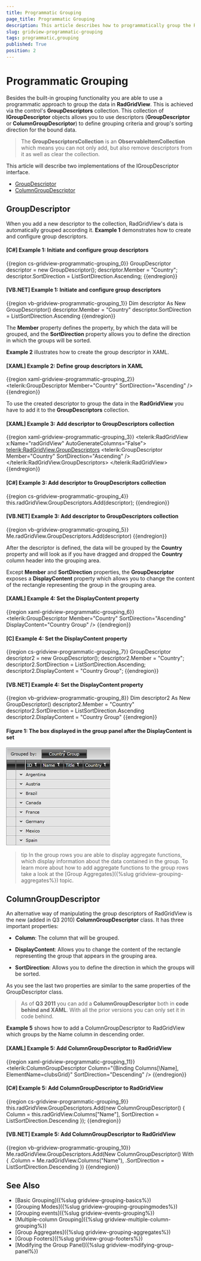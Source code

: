 ```yaml
---
title: Programmatic Grouping
page_title: Programmatic Grouping
description: This article describes how to programmatically group the RadGridView control by adding group descriptors to the control's GroupDescriptors collection.
slug: gridview-programmatic-grouping
tags: programmatic,grouping
published: True
position: 2
---
```


# Programmatic Grouping

Besides the built-in grouping functionality you are able to use a programmatic approach to group the data in __RadGridView__. This is achieved via the control's __GroupDescriptors__ collection. This collection of __IGroupDescriptor__ objects allows you to use descriptors (__GroupDescriptor__ or __ColumnGroupDescriptor__) to define grouping criteria and group's sorting direction for the bound data. 

>The **GroupDescriptorsCollection** is an **ObservableItemCollection** which means you can not only add, but also remove descriptors from it as well as clear the collection.

This article will describe two implementations of the IGroupDescriptor interface.

* [GroupDescriptor](#groupdescriptor)
* [ColumnGroupDescriptor](#columngroupdescriptor)

## GroupDescriptor

When you add a new descriptor to the collection, RadGridView's data is automatically grouped according it. **Example 1** demonstrates how to create and configure group descriptors.

#### __[C#] Example 1: Initiate and configure group descriptors__

{{region cs-gridview-programmatic-grouping_0}}
	GroupDescriptor descriptor = new GroupDescriptor();
	descriptor.Member = "Country";
	descriptor.SortDirection = ListSortDirection.Ascending;
{{endregion}}

#### __[VB.NET] Example 1: Initiate and configure group descriptors__

{{region vb-gridview-programmatic-grouping_1}}
	Dim descriptor As New GroupDescriptor()
	descriptor.Member = "Country"
	descriptor.SortDirection = ListSortDirection.Ascending
{{endregion}}

The __Member__ property defines the property, by which the data will be grouped, and the __SortDirection__ property allows you to define the direction in which the groups will be sorted.

**Example 2** illustrates how to create the group descriptor in XAML.

#### __[XAML] Example 2: Define group descriptors in XAML__

{{region xaml-gridview-programmatic-grouping_2}}
	<telerik:GroupDescriptor Member="Country"
	             SortDirection="Ascending" />
{{endregion}}

To use the created descriptor to group the data in the __RadGridView__ you have to add it to the __GroupDescriptors__ collection.

#### __[XAML] Example 3: Add descriptor to GroupDescriptors collection__

{{region xaml-gridview-programmatic-grouping_3}}
	<telerik:RadGridView x:Name="radGridView"
	                 AutoGenerateColumns="False">
	    <telerik:RadGridView.GroupDescriptors>
	        <telerik:GroupDescriptor Member="Country"
	                             SortDirection="Ascending" />
	    </telerik:RadGridView.GroupDescriptors>
	    <!--...-->
	</telerik:RadGridView>
{{endregion}}

#### __[C#] Example 3: Add descriptor to GroupDescriptors collection__

{{region cs-gridview-programmatic-grouping_4}}
	this.radGridView.GroupDescriptors.Add(descriptor);
{{endregion}}

#### __[VB.NET] Example 3: Add descriptor to GroupDescriptors collection__

{{region vb-gridview-programmatic-grouping_5}}
	Me.radGridView.GroupDescriptors.Add(descriptor)
{{endregion}}

After the descriptor is defined, the data will be grouped by the __Country__ property and will look as if you have dragged and dropped the __Country__ column header into the grouping area.

Except __Member__ and __SortDirection__ properties, the __GroupDescriptor__ exposes a __DisplayContent__ property which allows you to change the content of the rectangle representing the group in the grouping area.

#### __[XAML] Example 4: Set the DisplayContent property__

{{region xaml-gridview-programmatic-grouping_6}}
	<telerik:GroupDescriptor Member="Country"
	             SortDirection="Ascending"
	             DisplayContent="Country Group" />
{{endregion}}

#### __[C] Example 4: Set the DisplayContent property__

{{region cs-gridview-programmatic-grouping_7}}
	GroupDescriptor descriptor2 = new GroupDescriptor();
	descriptor2.Member = "Country";
	descriptor2.SortDirection = ListSortDirection.Ascending;
	descriptor2.DisplayContent = "Country Group";
{{endregion}}

#### __[VB.NET] Example 4: Set the DisplayContent property__

{{region vb-gridview-programmatic-grouping_8}}
	Dim descriptor2 As New GroupDescriptor()
	descriptor2.Member = "Country"
	descriptor2.SortDirection = ListSortDirection.Ascending
	descriptor2.DisplayContent = "Country Group"
{{endregion}}

#### Figure 1: The box displayed in the group panel after the DisplayContent is set

![The box displayed in the group panel after the DisplayContent is set](images/RadGridView_ProgrammaticGrouping_1.png)

>tip In the group rows you are able to display aggregate functions, which display information about the data contained in the group. To learn more about how to add aggregate functions to the group rows take a look at the [Group Aggregates]({%slug gridview-grouping-aggregates%}) topic.

## ColumnGroupDescriptor

An alternative way of manipulating the group descriptors of RadGridView is the new (added in Q3 2010) __ColumnGroupDescriptor__ class. It has three important properties:

* __Column__: The column that will be grouped.
            
* __DisplayContent__: Allows you to change the content of the rectangle representing the group that appears in the grouping area.
            
* __SortDirection__: Allows you to define the direction in which the groups will be sorted.

As you see the last two properties are similar to the same properties of the GroupDescriptor class. 

> As of __Q3 2011__ you can add a __ColumnGroupDescriptor__ both in __code behind and XAML__. With all the prior versions you can only set it in code behind.

**Example 5** shows how to add a ColumnGroupDescriptor to RadGridView which groups by the Name column in descending order.

#### __[XAML] Example 5: Add ColumnGroupDescriptor to RadGridView__

{{region xaml-gridview-programmatic-grouping_11}}
	<telerik:ColumnGroupDescriptor Column="{Binding Columns[\Name\], ElementName=clubsGrid}"
	             SortDirection="Descending"  />
{{endregion}}

#### __[C#] Example 5: Add ColumnGroupDescriptor to RadGridView__

{{region cs-gridview-programmatic-grouping_9}}
	this.radGridView.GroupDescriptors.Add(new ColumnGroupDescriptor()
	{
	    Column = this.radGridView.Columns["Name"],
	    SortDirection = ListSortDirection.Descending
	});
{{endregion}}

#### __[VB.NET] Example 5: Add ColumnGroupDescriptor to RadGridView__

{{region vb-gridview-programmatic-grouping_10}}
	Me.radGridView.GroupDescriptors.Add(New ColumnGroupDescriptor() With {
	 .Column = Me.radGridView.Columns("Name"),
	 .SortDirection = ListSortDirection.Descending
	})
{{endregion}}

## See Also

 * [Basic Grouping]({%slug gridview-grouping-basics%})
 * [Grouping Modes]({%slug gridview-grouping-groupingmodes%})
 * [Grouping events]({%slug gridview-events-grouping%})
 * [Multiple-column Grouping]({%slug gridview-multiple-column-grouping%})
 * [Group Aggregates]({%slug gridview-grouping-aggregates%})
 * [Group Footers]({%slug gridview-group-footers%})
 * [Modifying the Group Panel]({%slug gridview-modifying-group-panel%})